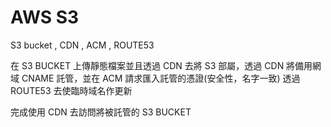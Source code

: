 # AWS S3

S3 bucket , CDN , ACM , ROUTE53

在 S3 BUCKET 上傳靜態檔案並且透過 CDN 去將 S3 部屬，透過 CDN 將備用網域 CNAME 託管，並在 ACM 請求匯入託管的憑證(安全性，名字一致)
透過 ROUTE53 去使臨時域名作更新

完成使用 CDN 去訪問將被託管的 S3 BUCKET
